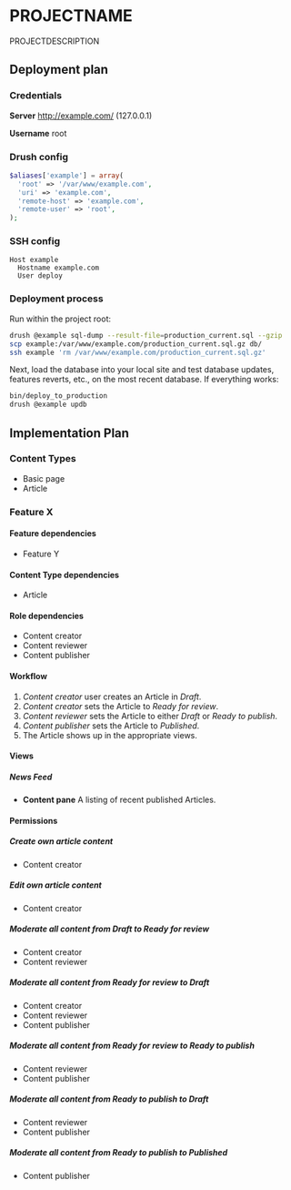 # PROJECTNAME
PROJECTDESCRIPTION

## Deployment plan

### Credentials

**Server** http://example.com/ (127.0.0.1)

**Username** root

### Drush config

```php
$aliases['example'] = array(
  'root' => '/var/www/example.com',
  'uri' => 'example.com',
  'remote-host' => 'example.com',
  'remote-user' => 'root',
);
```

### SSH config

```
Host example
  Hostname example.com
  User deploy
```

### Deployment process

Run within the project root:

```sh
drush @example sql-dump --result-file=production_current.sql --gzip
scp example:/var/www/example.com/production_current.sql.gz db/
ssh example 'rm /var/www/example.com/production_current.sql.gz'
```

Next, load the database into your local site and test database updates, features
reverts, etc., on the most recent database. If everything works:

```sh
bin/deploy_to_production
drush @example updb
```

## Implementation Plan

### Content Types

* Basic page
* Article

### Feature X

#### Feature dependencies

* Feature Y

#### Content Type dependencies

* Article

#### Role dependencies

* Content creator
* Content reviewer
* Content publisher

#### Workflow

1. *Content creator* user creates an Article in *Draft*.
1. *Content creator* sets the Article to *Ready for review*.
1. *Content reviewer* sets the Article to either *Draft* or *Ready to publish*.
1. *Content publisher* sets the Article to *Published*.
1. The Article shows up in the appropriate views.

#### Views

##### News Feed

* **Content pane** A listing of recent published Articles.

#### Permissions

##### Create own article content

* Content creator

##### Edit own article content

* Content creator

##### Moderate all content from *Draft* to *Ready for review*

* Content creator
* Content reviewer

##### Moderate all content from *Ready for review* to *Draft*

* Content creator
* Content reviewer
* Content publisher

##### Moderate all content from *Ready for review* to *Ready to publish*

* Content reviewer
* Content publisher

##### Moderate all content from *Ready to publish* to *Draft*

* Content reviewer
* Content publisher

##### Moderate all content from *Ready to publish* to *Published*

* Content publisher
